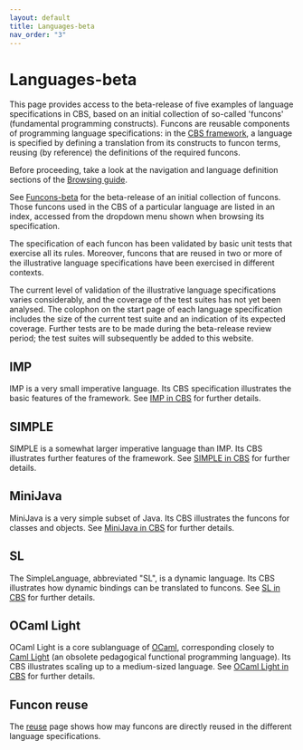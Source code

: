 ```yaml
---
layout: default
title: Languages-beta
nav_order: "3"
---
```


Languages-beta
==============

This page provides access to the beta-release of five examples of language
specifications in CBS, based on an initial collection of so-called 'funcons'
(fundamental programming constructs). Funcons are reusable components of
programming language specifications: in the [CBS framework], a language is
specified by defining a translation from its constructs to funcon terms,
reusing (by reference) the definitions of the required funcons.

Before proceeding, take a look at the navigation and language definition
sections of the [Browsing guide].

See [Funcons-beta] for the beta-release of an initial collection of funcons.
Those funcons used in the CBS of a particular language are listed in an index,
accessed from the dropdown menu shown when browsing its specification.

The specification of each funcon has been validated by basic unit tests that
exercise all its rules. Moreover, funcons that are reused in two or more of
the illustrative language specifications have been exercised in different
contexts.

The current level of validation of the illustrative language specifications
varies considerably, and the coverage of the test suites has not yet been
analysed. The colophon on the start page of each language specification
includes the size of the current test suite and an indication of its expected
coverage. Further tests are to be made during the beta-release review period;
the test suites will subsequently be added to this website.

IMP
---

IMP is a very small imperative language. Its CBS specification illustrates the
basic features of the framework. See [IMP in CBS] for further details.

SIMPLE
------

SIMPLE is a somewhat larger imperative language than IMP. Its CBS illustrates
further features of the framework. See [SIMPLE in CBS] for further details.

MiniJava
--------

MiniJava is a very simple subset of Java. Its CBS illustrates the funcons
for classes and objects. See [MiniJava in CBS] for further details.

SL
--

The SimpleLanguage, abbreviated "SL", is a dynamic language. Its CBS illustrates
how dynamic bindings can be translated to funcons. See [SL in CBS] for further
details.

OCaml Light
-----------

OCaml Light is a core sublanguage of [OCaml], corresponding closely to
[Caml Light] (an obsolete pedagogical functional programming language).
Its CBS illustrates scaling up to a medium-sized language.
See [OCaml Light in CBS] for further details.

Funcon reuse
------------

The [reuse] page shows how may funcons are directly reused in the different
language specifications.


[CBS framework]: /CBS-beta/

[Browsing guide]: /CBS-beta/docs/Browsing
[Funcons-beta]:   ../Funcons-beta

[Reuse]: /CBS-beta/docs/Languages-beta/Reuse

[IMP in CBS]:         IMP
[SIMPLE in CBS]:      SIMPLE
[MiniJava in CBS]:    MiniJava
[SL in CBS]:          SL
[OCaml Light in CBS]: OCaml-Light

[Caml Light]: https://caml.inria.fr/caml-light/
[OCaml]: https://ocaml.org
